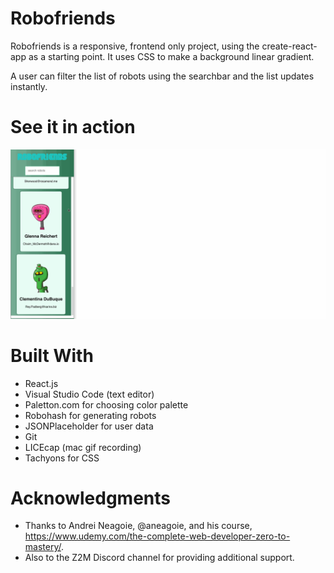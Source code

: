 # Robofriends
Robofriends is a responsive, frontend only project, using the create-react-app as a starting point.
It uses CSS to make a background linear gradient.

A user can filter the list of robots using the searchbar and the list updates instantly.


# See it in action
  
  ![Gif Demo](https://github.com/bloaded-hub/my-robofriends/blob/master/robofriends.gif)



# Built With

   * React.js
   * Visual Studio Code (text editor)
   * Paletton.com for choosing color palette
   * Robohash for generating robots
   * JSONPlaceholder for user data
   * Git
   * LICEcap (mac gif recording)
   * Tachyons for CSS 
   
# Acknowledgments
* Thanks to Andrei Neagoie, @aneagoie, and his course, https://www.udemy.com/the-complete-web-developer-zero-to-mastery/.
* Also to the Z2M Discord channel for providing additional support.
